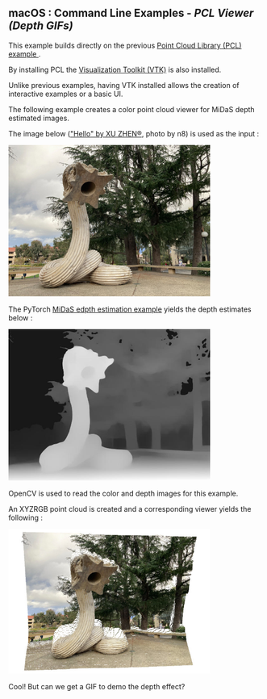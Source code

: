 
## macOS : Command Line Examples - *PCL Viewer (Depth GIFs)*

This example builds directly on the previous [Point Cloud Library (PCL) example ](../mc_22_pcl/).

By installing PCL the [Visualization Toolkit (VTK)](https://vtk.org) is also installed.

Unlike previous examples, having VTK installed allows the creation of interactive examples or a basic UI.

The following example creates a color point cloud viewer for MiDaS depth estimated images.

The image below (["Hello" by XU ZHEN®](https://news.stanford.edu/2022/02/04/new-sculpture-lip-meyer-green-greets-passersby/), photo by n8) is used as the input :

<img src="IMG_7884-hello-640px.jpg" width=400px> 

The PyTorch [MiDaS edpth estimation example](../mc_19_pytorch_midas/) yields the depth estimates below :

<img src="IMG_7884-hello-640px_depth.jpg" width=400px>

OpenCV is used to read the color and depth images for this example.

An XYZRGB point cloud is created and a corresponding viewer yields the following :

<img src="pcl-color_cloud_viewer-midas_depth_estimated.jpg" width=400px>

Cool! But can we get a GIF to demo the depth effect?



